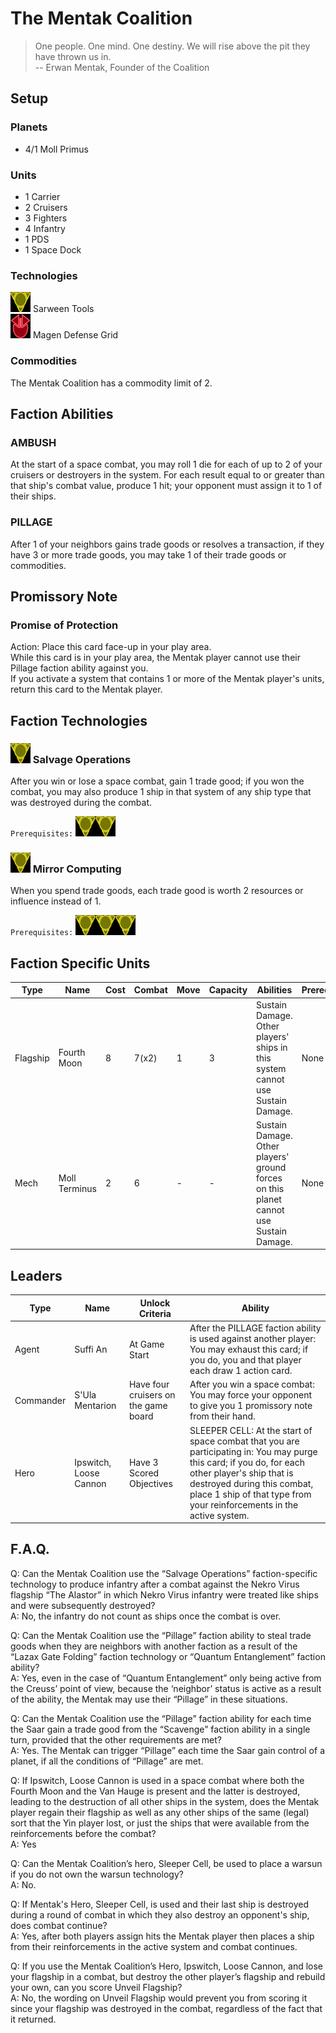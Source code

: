 # The Mentak Coalition
> One people. One mind. One destiny. We will rise above the pit they have thrown us in.  
-- Erwan Mentak, Founder of the Coalition

## Setup
### Planets
* 4/1 Moll Primus

### Units
* 1 Carrier
* 2 Cruisers
* 3 Fighters
* 4 Infantry
* 1 PDS
* 1 Space Dock

### Technologies
![Yellow Tech](../images/tech_yellow_small.bmp) Sarween Tools  
![Red Tech](../images/tech_red_small.bmp) Magen Defense Grid  

### Commodities
The Mentak Coalition has a commodity limit of 2.

## Faction Abilities
### AMBUSH  
At the start of a space combat, you may roll 1 die for each of up to 2 of your cruisers or destroyers in the system.  For each result equal to or greater than that ship's combat value, produce 1 hit; your opponent must assign it to 1 of their ships.

### PILLAGE  
After 1 of your neighbors gains trade goods or resolves a transaction, if they have 3 or more trade goods, you may take 1 of their trade goods or commodities.

## Promissory Note
### Promise of Protection  
Action: Place this card face-up in your play area.  
While this card is in your play area, the Mentak player cannot use their Pillage faction ability against you.  
If you activate a system that contains 1 or more of the Mentak player's units, return this card to the Mentak player.  

## Faction Technologies
### ![Yellow Tech](../images/tech_yellow_small.bmp) Salvage Operations  
After you win or lose a space combat, gain 1 trade good; if you won the combat, you may also produce 1 ship in that system of any ship type that was destroyed during the combat.

`Prerequisites:` ![Yellow Tech](../images/tech_yellow_small.bmp)![Yellow Tech](../images/tech_yellow_small.bmp)

### ![Yellow Tech](../images/tech_yellow_small.bmp) Mirror Computing  
When you spend trade goods, each trade good is worth 2 resources or influence instead of 1.

`Prerequisites:` ![Yellow Tech](../images/tech_yellow_small.bmp)![Yellow Tech](../images/tech_yellow_small.bmp)![Yellow Tech](../images/tech_yellow_small.bmp)

## Faction Specific Units
|Type|Name|Cost|Combat|Move|Capacity|Abilities|Prerequisites|
|-|-|-|-|-|-|-|-| 
|Flagship|Fourth Moon|8|7(x2)|1|3|Sustain Damage. Other players' ships in this system cannot use Sustain Damage.|None|
|Mech|Moll Terminus|2|6|-|-|Sustain Damage. Other players' ground forces on this planet cannot use Sustain Damage.|None|

## Leaders

|Type|Name|Unlock Criteria|Ability|
|-|-|-|-|
|Agent|Suffi An|At Game Start|After the PILLAGE faction ability is used against another player: You may exhaust this card; if you do, you and that player each draw 1 action card.|
|Commander|S'Ula Mentarion |Have four cruisers on the game board|After you win a space combat: You may force your opponent to give you 1 promissory note from their hand.|
|Hero|Ipswitch, Loose Cannon |Have 3 Scored Objectives|SLEEPER CELL: At the start of space combat that you are participating in: You may purge this card; if you do, for each other player's ship that is destroyed during this combat, place 1 ship of that type from your reinforcements in the active system.|

## F.A.Q.
Q: Can the Mentak Coalition use the “Salvage Operations” faction-specific technology to produce infantry after a combat against the Nekro Virus flagship “The Alastor” in which Nekro Virus infantry were treated like ships and were subsequently destroyed?  
A: No, the infantry do not count as ships once the combat is over.

Q: Can the Mentak Coalition use the “Pillage” faction ability to steal trade goods when they are neighbors with another faction as a result of the “Lazax Gate Folding” faction technology or “Quantum Entanglement” faction ability?  
A: Yes, even in the case of “Quantum Entanglement” only being active from the Creuss’ point of view, because the ‘neighbor’ status is active as a result of the ability, the Mentak may use their “Pillage” in these situations.

Q: Can the Mentak Coalition use the “Pillage” faction ability for each time the Saar gain a trade good from the “Scavenge” faction ability in a single turn, provided that the other requirements are met?  
A: Yes. The Mentak can trigger “Pillage” each time the Saar gain control of a planet, if all the conditions of “Pillage” are met.

Q: If Ipswitch, Loose Cannon is used in a space combat where both the Fourth Moon and the Van Hauge is present and the latter is destroyed, leading to the destruction of all other ships in the system, does the Mentak player regain their flagship as well as any other ships of the same (legal) sort that the Yin player lost, or just the ships that were available from the reinforcements before the combat?  
A: Yes

Q: Can the Mentak Coalition’s hero, Sleeper Cell, be used to place a warsun if you do not own the warsun technology?  
A: No.

Q: If Mentak's Hero, Sleeper Cell, is used and their last ship is destroyed during a round of combat in which they also destroy an opponent's ship, does combat continue?  
A: Yes, after both players assign hits the Mentak player then places a ship from their reinforcements in the active system and combat continues.

Q: If you use the Mentak Coalition’s Hero, Ipswitch, Loose Cannon, and lose your flagship in a combat, but destroy the other player’s flagship and rebuild your own, can you score Unveil Flagship?  
A: No, the wording on Unveil Flagship would prevent you from scoring it since your flagship was destroyed in the combat, regardless of the fact that it returned. 
